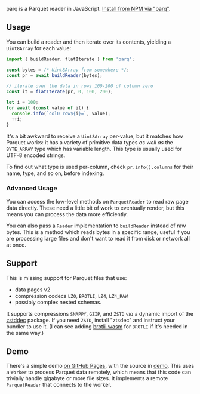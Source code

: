 
parq is a Parquet reader in JavaScript.
[Install from NPM via "parq"](https://www.npmjs.com/package/parq).

## Usage

You can build a reader and then iterate over its contents, yielding a `Uint8Array` for each value:

```js
import { buildReader, flatIterate } from 'parq';

const bytes = /* Uint8Array from somewhere */;
const pr = await buildReader(bytes);

// iterate over the data in rows 100-200 of column zero
const it = flatIterate(pr, 0, 100, 200);

let i = 100;
for await (const value of it) {
  console.info(`col0 row${i}=`, value);
  ++i;
}
```

It's a bit awkward to receive a `Uint8Array` per-value, but it matches how Parquet works: it has a variety of primitive data types _as well as_ the `BYTE_ARRAY` type which has variable length.
This type is usually used for UTF-8 encoded strings.

To find out what type is used per-column, check `pr.info().columns` for their name, type, and so on, before indexing.

### Advanced Usage

You can access the low-level methods on `ParquetReader` to read raw page data directly.
These need a little bit of work to eventually render, but this means you can process the data more efficiently.

You can also pass a `Reader` implementation to `buildReader` instead of raw bytes.
This is a method which reads bytes in a specific range, useful if you are processing large files and don't want to read it from disk or network all at once.

## Support

This is missing support for Parquet files that use:

- data pages v2
- compression codecs `LZO`, `BROTLI`, `LZ4`, `LZ4_RAW`
- possibly complex nested schemas.

It supports compressions `SNAPPY`, `GZIP`, and `ZSTD` _via_ a dynamic import of the [zstddec](https://www.npmjs.com/package/zstddec) package.
If you need `ZSTD`, install "ztsdec" and instruct your bundler to use it.
(I can see adding [brotli-wasm](https://www.npmjs.com/package/brotli-wasm) for `BROTLI` if it's needed in the same way.)

## Demo

There's a simple demo [on GitHub Pages](https://samthor.github.io/parq/), with the source in [demo](./demo).
This uses a `Worker` to process Parquet data remotely, which means that this code can trivially handle gigabyte or more file sizes.
It implements a remote `ParquetReader` that connects to the worker.
